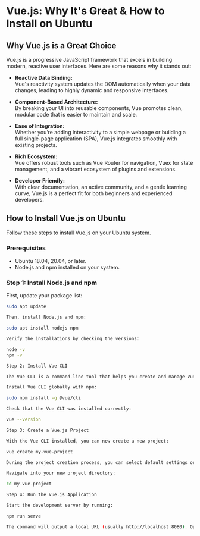 # Vue.js: Why It's Great & How to Install on Ubuntu

## Why Vue.js is a Great Choice

Vue.js is a progressive JavaScript framework that excels in building modern, reactive user interfaces. Here are some reasons why it stands out:

- **Reactive Data Binding:**  
  Vue's reactivity system updates the DOM automatically when your data changes, leading to highly dynamic and responsive interfaces.

- **Component-Based Architecture:**  
  By breaking your UI into reusable components, Vue promotes clean, modular code that is easier to maintain and scale.

- **Ease of Integration:**  
  Whether you’re adding interactivity to a simple webpage or building a full single-page application (SPA), Vue.js integrates smoothly with existing projects.

- **Rich Ecosystem:**  
  Vue offers robust tools such as Vue Router for navigation, Vuex for state management, and a vibrant ecosystem of plugins and extensions.

- **Developer Friendly:**  
  With clear documentation, an active community, and a gentle learning curve, Vue.js is a perfect fit for both beginners and experienced developers.

## How to Install Vue.js on Ubuntu

Follow these steps to install Vue.js on your Ubuntu system.

### Prerequisites

- Ubuntu 18.04, 20.04, or later.
- Node.js and npm installed on your system.

### Step 1: Install Node.js and npm

First, update your package list:
```bash
sudo apt update

Then, install Node.js and npm:

sudo apt install nodejs npm

Verify the installations by checking the versions:

node -v
npm -v

Step 2: Install Vue CLI

The Vue CLI is a command-line tool that helps you create and manage Vue projects.

Install Vue CLI globally with npm:

sudo npm install -g @vue/cli

Check that the Vue CLI was installed correctly:

vue --version

Step 3: Create a Vue.js Project

With the Vue CLI installed, you can now create a new project:

vue create my-vue-project

During the project creation process, you can select default settings or manually choose features (like TypeScript support, Vuex, Vue Router, etc.). Follow the prompts accordingly.

Navigate into your new project directory:

cd my-vue-project

Step 4: Run the Vue.js Application

Start the development server by running:

npm run serve

The command will output a local URL (usually http://localhost:8080). Open your web browser and navigate to that URL to see your Vue.js application in action.